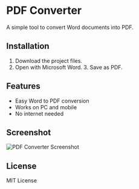 # PDF Converter

A simple tool to convert Word documents into PDF.

## Installation

1. Download the project files.  
2. Open with Microsoft Word. 3. Save as PDF.  

## Features

- Easy Word to PDF conversion  
- Works on PC and mobile  
- No internet needed  

## Screenshot

![PDF Converter Screenshot](https://cdn-images-1.medium.com/max/1440/0*nOq1VvhHKjtA3cOx)

## License

MIT License
